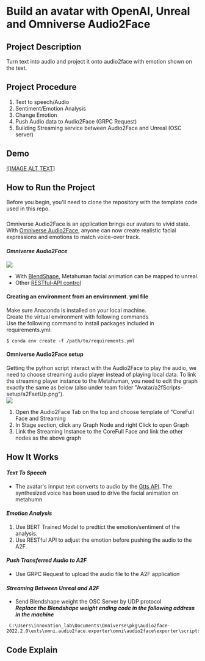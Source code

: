 # Build an avatar with OpenAI, Unreal and Omniverse Audio2Face
## Project Description
Turn text into audio and project it onto audio2face with emotion shown on the text.
## Project Procedure 
<ol>
	<li>Text to speech/Audio</li>
	<li>Sentiment/Emotion Analysis</li>
	<li>Change Emotion</li>
	<li>Push Audio data to Audio2Face (GRPC Request)</li>
	<li>Building Streaming service between Audio2Face and Unreal (OSC server)</li>
</ol>

## Demo
[![IMAGE ALT TEXT]](https://user-images.githubusercontent.com/79441444/234890837-7fd4f2a2-ab41-47e4-9fea-713c3bd09aea.mp4
 "Demo")


## How to Run the Project
Before you begin, you'll need to clone the repository with the template code used in this repo.
###
Omniverse Audio2Face is an application brings our avatars to vivid state. With [Omniverse Audio2Face](https://www.nvidia.com/en-us/omniverse/apps/audio2face/), anyone can now create realistic facial expressions and emotions to match voice-over track. 
#### ***Omniverse Audio2Face***
![](https://i.imgur.com/7ioYQHj.png)
* With [BlendShape](https://www.youtube.com/watch?v=jrZ71xtaJ5E), Metahuman facial animation can be mapped to unreal.
* Other [RESTful-API control](https://www.youtube.com/watch?v=bnLz94I9mZo)
#### Creating an environment from an environment. yml file
Make sure Anaconda is installed on your local machine.\
Create the virtual environment with following commands\
Use the following command to install packages included in requirements.yml:
```
$ conda env create -f /path/to/requirements.yml
```
#### Omniverse Audio2Face setup
Getting the python script interact with the Audio2Face to play the audio, we need to choose streaming audio player instead of playing local data.
To link the streaming player instance to the Metahuman, you need to edit the graph exactly the same as below (also under team folder "Avatar/a2fScripts-setup/a2FsetUp.png").\
![](https://drive.google.com/file/d/1YkkDBe7tQ2v7yinY4KW-bXCeLQswf48Y/view?usp=share_link)
<ol>
	<li>Open the Audio2Face Tab on the top and choose template of "CoreFull Face and Streaming</li>
	<li>In Stage section, click any Graph Node and right Click to open Graph</li>
	<li>Link the Streaming Instance to the CoreFull Face and link the other nodes as the above graph</li>
</ol>


## How It Works

#### ***Text To Speech*** 
* The avatar's innput text converts to audio by the [Gtts API](https://pypi.org/project/gTTS/). The synthesized voice has been used to drive the facial animation on metahumn
#### ***Emotion Analysis***
<ol>
	<li>Use BERT Trained Model to predtict the emotion/sentiment of the analysis.</li>
	<li>Use RESTful API to adjust the emotion before pushing the audio to the A2F.</li>
</ol>

#### ***Push Transferred Audio to A2F***
* Use GRPC Request to upload the audio file to the A2F application
#### ***Streaming Between Unreal and A2F***
* Send Blendshape weight the OSC Server by UDP protocol\
<em><strong>Replace the Blendshape weight ending code in the following address in the machine</strong></em>
```
 C:\Users\innovation_lab\Documents\Omniverse\pkg\audio2face-2022.2.0\exts\omni.audio2face.exporter\omni\audio2face\exporter\scripts\faceSolver.py
```
## Code Explain















